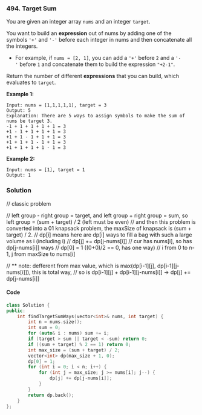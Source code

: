 ### 494. Target Sum

You are given an integer array `nums` and an integer `target`.

You want to build an **expression** out of nums by adding one of the symbols `'+'` and `'-'` before each integer in nums and then concatenate all the integers.

- For example, if `nums = [2, 1]`, you can add a `'+'` before `2` and a `'-'` before `1` and concatenate them to build the expression `"+2-1"`.

Return the number of different **expressions** that you can build, which evaluates to `target`.

**Example 1:**

```
Input: nums = [1,1,1,1,1], target = 3
Output: 5
Explanation: There are 5 ways to assign symbols to make the sum of nums be target 3.
-1 + 1 + 1 + 1 + 1 = 3
+1 - 1 + 1 + 1 + 1 = 3
+1 + 1 - 1 + 1 + 1 = 3
+1 + 1 + 1 - 1 + 1 = 3
+1 + 1 + 1 + 1 - 1 = 3
```

**Example 2:**

```
Input: nums = [1], target = 1
Output: 1
```

### Solution

// classic problem 

// left group - right group = target, and left group + right group = sum, so left group = (sum + target) / 2 (left must be even)
// and then this problem is converted into a 01 knapsack problem, the maxSize of knapsack is (sum + target) / 2.
// dp[i] means here are dp[i] ways to fill a bag with such a large volume as i (including i) 
// dp[j] += dp[j-nums[i]] // cur has nums[i], so has dp[j-nums[i]] ways
// dp[0] = 1 ((0+0)/2 == 0, has one way)
// i from 0 to n-1, j from maxSize to nums[i]

// ** note: defferent from max value, which is max(dp[i-1][j], dp[i-1][j-nums[i]]), this is total way,
// so is dp[i-1][j] + dp[i-1][j-nums[i]] -> dp[j] += dp[j-nums[i]]

#### Code

```cpp
class Solution {
public:
    int findTargetSumWays(vector<int>& nums, int target) {
        int n = nums.size();
        int sum = 0;
        for (auto& i : nums) sum += i;
        if (target > sum || target < -sum) return 0;
        if ((sum + target) % 2 == 1) return 0;
        int max_size = (sum + target) / 2;
        vector<int> dp(max_size + 1, 0);
        dp[0] = 1;
        for (int i = 0; i < n; i++) {
            for (int j = max_size; j >= nums[i]; j--) {
                dp[j] += dp[j-nums[i]];
            }
        }
        return dp.back();
    }
};
```
